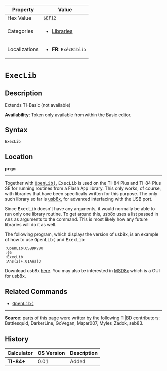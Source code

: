 | Property      | Value |
|---------------|-------|
| Hex Value     | `$EF12`|
| Categories    | <ul><li>[Libraries](<../categories/Libraries.md>)</li></ul> |
| Localizations | <ul><li><b>FR</b>: `ExécBiblio`</li></ul> |

# `ExecLib`

## Description
Extends TI-Basic (not available)


<b>Availability</b>: Token only available from within the Basic editor.

## Syntax
`ExecLib`

## Location
<tt><kbd><b>prgm</b></kbd></tt>
<hr>

Together with <tt><a href="OpenLib(.md">OpenLib(</a></tt>, <tt>ExecLib</tt> is used on the TI-84 Plus and TI-84 Plus SE for running routines from a Flash App library. This only works, of course, with libraries that have been specifically written for this purpose. The only such library so far is [usb8x](http://usb8x.sourceforge.net/), for advanced interfacing with the USB port.

Since <tt>ExecLib</tt> doesn't have any arguments, it would normally be able to run only one library routine. To get around this, usb8x uses a list passed in <tt>Ans</tt> as arguments to the command. This is most likely how any future libraries will do it as well.

The following program, which displays the version of usb8x, is an example of how to use <tt>OpenLib(</tt> and <tt>ExecLib</tt>:

```ti-basic
:OpenLib(USBDRV8X
:{6
:ExecLib
:Ans(2)+.01Ans(3
```

Download usb8x [here](http://usb8x.sourceforge.net/). You may also be interested in [MSD8x](local--files/execlib/MSD8x.zip) which is a GUI for usb8x.

## Related Commands

*   <tt><a href="OpenLib(.md">OpenLib(</a></tt>

* * *

**Source**: parts of this page were written by the following TI|BD contributors: Battlesquid, DarkerLine, GoVegan, Mapar007, Myles_Zadok, seb83.

## History
| Calculator | OS Version | Description |
|------------|------------|-------------|
| <b>TI-84+</b> | 0.01 | Added |


